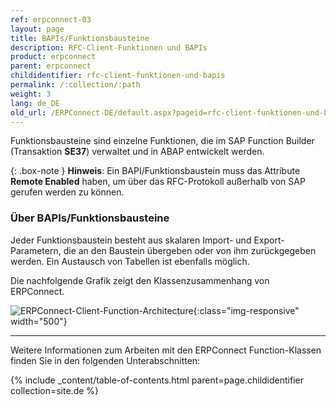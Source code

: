 ```yaml
---
ref: erpconnect-03
layout: page
title: BAPIs/Funktionsbausteine
description: RFC-Client-Funktionen und BAPIs
product: erpconnect
parent: erpconnect
childidentifier: rfc-client-funktionen-und-bapis
permalink: /:collection/:path
weight: 3
lang: de_DE
old_url: /ERPConnect-DE/default.aspx?pageid=rfc-client-funktionen-und-bapis
---
```


Funktionsbausteine sind einzelne Funktionen, die im SAP Function Builder (Transaktion **SE37**) verwaltet und in ABAP entwickelt werden. 

{: .box-note }
**Hinweis**: Ein BAPI/Funktionsbaustein muss das Attribute **Remote Enabled** haben, um über das RFC-Protokoll außerhalb von SAP gerufen werden zu können. 

### Über BAPIs/Funktionsbausteine
Jeder Funktionsbaustein besteht aus skalaren Import- und Export-Parametern, die an den Baustein übergeben oder von ihm zurückgegeben werden. 
Ein Austausch von Tabellen ist ebenfalls möglich. 

Die nachfolgende Grafik zeigt den Klassenzusammenhang von ERPConnect.

![ERPConnect-Client-Function-Architecture](/img/content/ERPConnect-Client-Function-Architecture.png){:class="img-responsive" width="500"}

****
Weitere Informationen zum Arbeiten mit den ERPConnect Function-Klassen finden Sie in den folgenden Unterabschnitten:

{% include _content/table-of-contents.html parent=page.childidentifier collection=site.de %}